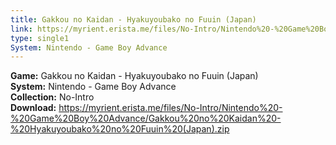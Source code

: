 ```yaml
---
title: Gakkou no Kaidan - Hyakuyoubako no Fuuin (Japan)
link: https://myrient.erista.me/files/No-Intro/Nintendo%20-%20Game%20Boy%20Advance/Gakkou%20no%20Kaidan%20-%20Hyakuyoubako%20no%20Fuuin%20(Japan).zip
type: single1
System: Nintendo - Game Boy Advance
---
```

<b>Game:</b> Gakkou no Kaidan - Hyakuyoubako no Fuuin (Japan)<br>
<b>System:</b> Nintendo - Game Boy Advance<br>
<b>Collection:</b> No-Intro<br>
<b>Download:</b> https://myrient.erista.me/files/No-Intro/Nintendo%20-%20Game%20Boy%20Advance/Gakkou%20no%20Kaidan%20-%20Hyakuyoubako%20no%20Fuuin%20(Japan).zip